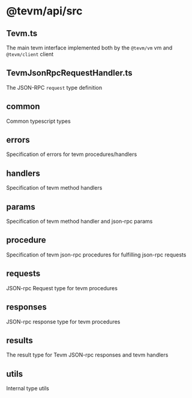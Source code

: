 # @tevm/api/src

## Tevm.ts

The main tevm interface implemented both by the `@tevm/vm` vm and `@tevm/client` client

## TevmJsonRpcRequestHandler.ts

The JSON-RPC `request` type definition

## common

Common typescript types

## errors

Specification of errors for tevm procedures/handlers

## handlers

Specification of tevm method handlers

## params

Specification of tevm method handler and json-rpc params

## procedure

Specification of tevm json-rpc procedures for fulfilling json-rpc requests

## requests

JSON-rpc Request type for tevm procedures

## responses

JSON-rpc response type for tevm procedures

## results

The result type for Tevm JSON-rpc responses and tevm handlers

## utils

Internal type utils 
